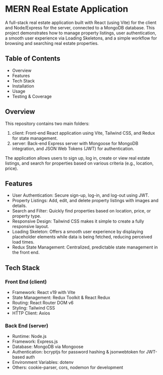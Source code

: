 # MERN Real Estate Application

A full-stack real estate application built with React (using Vite) for the client and Node/Express for the server, connected to a MongoDB database. This project demonstrates how to manage property listings, user authentication, a smooth user experience via Loading Skeletons, and a simple workflow for browsing and searching real estate properties.

## Table of Contents

- Overview
- Features
- Tech Stack
- Installation
- Usage
- Testing & Coverage

## Overview

This repository contains two main folders:

1. client: Front-end React application using Vite, Tailwind CSS, and Redux for state management.
2. server: Back-end Express server with Mongoose for MongoDB integration, and JSON Web Tokens (JWT) for authentication.

The application allows users to sign up, log in, create or view real estate listings, and search for properties based on various criteria (e.g., location, price).

## Features

- User Authentication: Secure sign-up, log-in, and log-out using JWT.
- Property Listings: Add, edit, and delete property listings with images and details.
- Search and Filter: Quickly find properties based on location, price, or property type.
- Responsive Design: Tailwind CSS makes it simple to create a fully responsive layout.
- Loading Skeleton: Offers a smooth user experience by displaying placeholder elements while data is being fetched, reducing perceived load times.
- Redux State Management: Centralized, predictable state management in the front end.

## Tech Stack

### Front End (client)

- Framework: React v19 with Vite
- State Management: Redux Toolkit & React Redux
- Routing: React Router DOM v6
- Styling: Tailwind CSS
- HTTP Client: Axios

### Back End (server)

- Runtime: Node.js
- Framework: Express.js
- Database: MongoDB via Mongoose
- Authentication: bcryptjs for password hashing & jsonwebtoken for JWT-based auth
- Environment Variables: dotenv
- Others: cookie-parser, cors, nodemon for development
